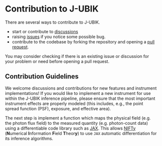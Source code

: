 # Contribution to J-UBIK

There are several ways to contribute to J-UBIK.
- start or contribute to [discussions](https://github.com/NIFTy-PPL/J-UBIK/discussions/)
- raising [issues](https://github.com/NIFTy-PPL/J-UBIK/issues) if you notice some possible bug.
- contribute to the codebase by forking the repository and opening a [pull request](https://github.com/NIFTy-PPL/J-UBIK/pulls).

You may consider checking if there is an existing issue or discussion for your problem or need before opening a pull request.

## Contribution Guidelines

We welcome discussions and contributions for new features and instrument implementations!
If you would like to implement a new instrument for use within the J-UBIK inference pipeline, please ensure that the most important instrument effects are properly modeled (this includes, e.g., the point spread function (PSF), exposure, and effective area).

The next step is implement a function which maps the physical field (e.g. the photon flux field) to the measured quantity (e.g. photon-count data) using a differentiable code library such as [JAX](https://github.com/jax-ml/jax).
This allows [NIFTy](https://github.com/NIFTy-PPL/NIFTy) (**N**umerical **I**nformation **F**ield **T**heor**y**) to use `JAX` automatic differentiation for its inference algorithms.
